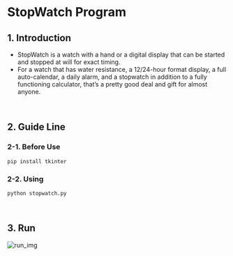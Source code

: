 # StopWatch Program 
## 1. Introduction 
- StopWatch is a watch with a hand or a digital display that can be started and stopped at will for exact timing.
- For a watch that has water resistance, a 12/24-hour format display, a full auto-calendar, a daily alarm, and a stopwatch in addition to a fully functioning calculator, that’s a pretty good deal and gift for almost anyone.  
</br>

## 2. Guide Line
### 2-1. Before Use
    pip install tkinter
### 2-2. Using
    python stopwatch.py  
</br>

## 3.  Run
![run_img](/timer/run_img.jpg)